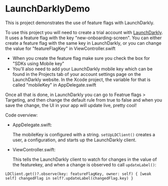 #  LaunchDarklyDemo

This is project demonstrates the use of feature flags with LaunchDarkly.

To use this project you will need to create a trial account with [LaunchDarkly](https://launchdarkly.com/). It uses a feature flag with the key "new-onboarding-screen". You can either create a feature flag with the same key in LaunchDarkly, or you can change the value for "featureFlagKey" in ViewController.swift
- When you create the feature flag make sure you check the box for  "SDKs using Mobile key"
- You'll also need to add your LaunchDarkly mobile key which can be found in the Projects tab of your account settings page on the LaunchDarkly website. In the Xcode project, the variable for that is called "mobileKey" in AppDelegate.swift

Once all that is done, in LaunchDarkly you can go to Featrue flags > Targeting, and then change the default rule from true to false and when you save the change, the UI in your app will update live, pretty cool!

Code overview:
- AppDelegate.swift:

    The mobileKey is configured with a string.
    `setUpLDClient()` creates a user, a configuration, and starts up the LaunchDarkly client.
    
- ViewController.swift:

    This tells the LaunchDarkly client to watch for changes in the value of the featurekey, and when a change is observed to call `updateLabel()`:
    
 `LDClient.get()?.observe(key: featureFlagKey, owner: self) { [weak self] changedFlag in
    self?.updateLabel(changedFlag.key)
}`
